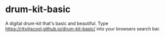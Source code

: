 # drum-kit-basic
A digital drum-kit that's basic and beautiful.
Type https://ritvijiscool.github.io/drum-kit-basic/ into your browsers search bar.
